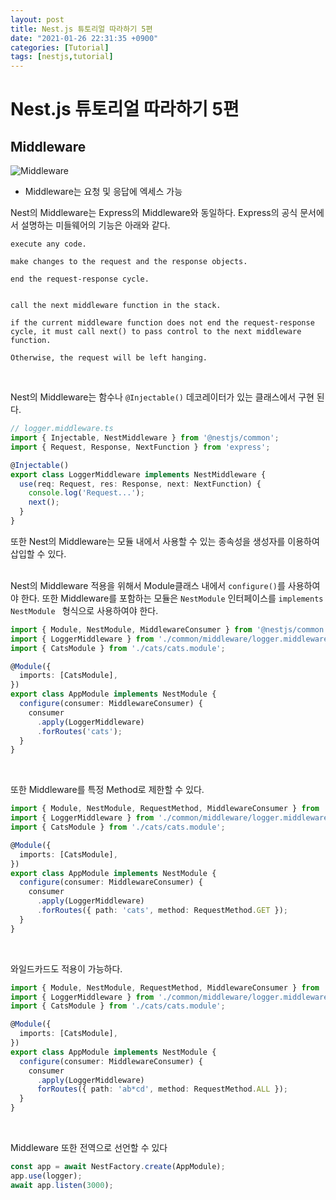 ```yaml
---
layout: post
title: Nest.js 튜토리얼 따라하기 5편
date: "2021-01-26 22:31:35 +0900"
categories: [Tutorial]
tags: [nestjs,tutorial]
---
```


# Nest.js 튜토리얼 따라하기 5편

## Middleware

![Middleware](https://docs.nestjs.com/assets/Middlewares_1.png)

* Middleware는 요청 및 응답에 엑세스 가능

Nest의 Middleware는 Express의 Middleware와 동일하다.
Express의 공식 문서에서 설명하는 미들웨어의 기능은 아래와 같다.
<br/>
```text
execute any code.

make changes to the request and the response objects.

end the request-response cycle.


call the next middleware function in the stack.

if the current middleware function does not end the request-response cycle, it must call next() to pass control to the next middleware function. 

Otherwise, the request will be left hanging.
```
<br/>

Nest의 Middleware는 함수나 ```@Injectable()``` 데코레이터가 있는 클래스에서 구현 된다.

```typescript
// logger.middleware.ts
import { Injectable, NestMiddleware } from '@nestjs/common';
import { Request, Response, NextFunction } from 'express';

@Injectable()
export class LoggerMiddleware implements NestMiddleware {
  use(req: Request, res: Response, next: NextFunction) {
    console.log('Request...');
    next();
  }
}
```

또한 Nest의 Middleware는 모듈 내에서 사용할 수 있는 종속성을 생성자를 이용하여 삽입할 수 있다.
<br>
<br>

Nest의 Middleware 적용을 위해서 Module클래스 내에서 ```configure()```를 사용하여야 한다. 또한 Middleware를 포함하는 모듈은 ```NestModule``` 인터페이스를 ```implements NestModule ``` 형식으로 사용하여야 한다.
```typescript
import { Module, NestModule, MiddlewareConsumer } from '@nestjs/common';
import { LoggerMiddleware } from './common/middleware/logger.middleware';
import { CatsModule } from './cats/cats.module';

@Module({
  imports: [CatsModule],
})
export class AppModule implements NestModule {
  configure(consumer: MiddlewareConsumer) {
    consumer
      .apply(LoggerMiddleware)
      .forRoutes('cats');
  }
}
```
<br>

또한 Middleware를 특정 Method로 제한할 수 있다.
```typescript
import { Module, NestModule, RequestMethod, MiddlewareConsumer } from '@nestjs/common';
import { LoggerMiddleware } from './common/middleware/logger.middleware';
import { CatsModule } from './cats/cats.module';

@Module({
  imports: [CatsModule],
})
export class AppModule implements NestModule {
  configure(consumer: MiddlewareConsumer) {
    consumer
      .apply(LoggerMiddleware)
      .forRoutes({ path: 'cats', method: RequestMethod.GET });
  }
}
```
<br>

와일드카드도 적용이 가능하다.
```typescript
import { Module, NestModule, RequestMethod, MiddlewareConsumer } from '@nestjs/common';
import { LoggerMiddleware } from './common/middleware/logger.middleware';
import { CatsModule } from './cats/cats.module';

@Module({
  imports: [CatsModule],
})
export class AppModule implements NestModule {
  configure(consumer: MiddlewareConsumer) {
    consumer
      .apply(LoggerMiddleware)
      forRoutes({ path: 'ab*cd', method: RequestMethod.ALL });
  }
}
```
<br>

Middleware 또한 전역으로 선언할 수 있다
```typescript
const app = await NestFactory.create(AppModule);
app.use(logger);
await app.listen(3000);
```